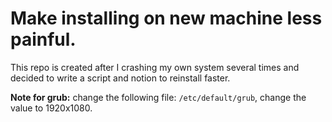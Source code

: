# Make installing on new machine less painful.
This repo is created after I crashing my own system several times and decided to write a script and notion to reinstall faster.

**Note for grub:** change the following file: ` /etc/default/grub `, change the value to 1920x1080.

